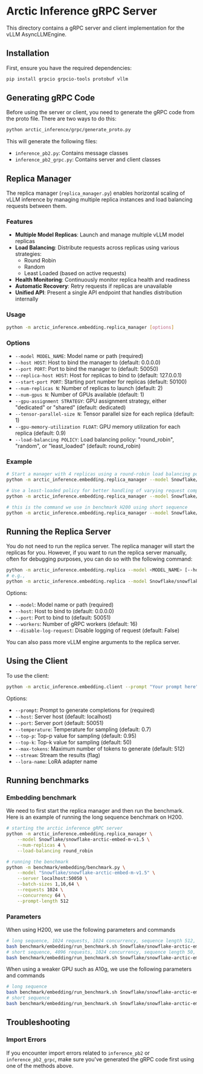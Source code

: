 # Arctic Inference gRPC Server

This directory contains a gRPC server and client implementation for the vLLM AsyncLLMEngine.

## Installation

First, ensure you have the required dependencies:

```bash
pip install grpcio grpcio-tools protobuf vllm
```

## Generating gRPC Code

Before using the server or client, you need to generate the gRPC code from the proto file. There are two ways to do this:

```bash
python arctic_inference/grpc/generate_proto.py
```

This will generate the following files:
- `inference_pb2.py`: Contains message classes
- `inference_pb2_grpc.py`: Contains server and client classes

## Replica Manager

The replica manager (`replica_manager.py`) enables horizontal scaling of vLLM inference by managing multiple replica instances and load balancing requests between them.

### Features

- **Multiple Model Replicas**: Launch and manage multiple vLLM model replicas
- **Load Balancing**: Distribute requests across replicas using various strategies:
  - Round Robin
  - Random
  - Least Loaded (based on active requests)
- **Health Monitoring**: Continuously monitor replica health and readiness
- **Automatic Recovery**: Retry requests if replicas are unavailable
- **Unified API**: Present a single API endpoint that handles distribution internally

### Usage

```bash
python -m arctic_inference.embedding.replica_manager [options]
```

### Options

- `--model MODEL_NAME`: Model name or path (required)
- `--host HOST`: Host to bind the manager to (default: 0.0.0.0)
- `--port PORT`: Port to bind the manager to (default: 50050)
- `--replica-host HOST`: Host for replicas to bind to (default: 127.0.0.1)
- `--start-port PORT`: Starting port number for replicas (default: 50100)
- `--num-replicas N`: Number of replicas to launch (default: 2)
- `--num-gpus N`: Number of GPUs available (default: 1)
- `--gpu-assignment STRATEGY`: GPU assignment strategy, either "dedicated" or "shared" (default: dedicated)
- `--tensor-parallel-size N`: Tensor parallel size for each replica (default: 1)
- `--gpu-memory-utilization FLOAT`: GPU memory utilization for each replica (default: 0.9)
- `--load-balancing POLICY`: Load balancing policy: "round_robin", "random", or "least_loaded" (default: round_robin)

### Example

```bash
# Start a manager with 4 replicas using a round-robin load balancing policy
python -m arctic_inference.embedding.replica_manager --model Snowflake/snowflake-arctic-embed-m-v1.5 --num-replicas 4

# Use a least-loaded policy for better handling of varying request complexities
python -m arctic_inference.embedding.replica_manager --model Snowflake/snowflake-arctic-embed-m-v1.5 --num-replicas 4 --load-balancing least_loaded

# this is the command we use in benchmark H200 using short sequence
python -m arctic_inference.embedding.replica_manager --model Snowflake/snowflake-arctic-embed-m-v1.5 --num-replicas 32 --load-balancing round_robin
```

## Running the Replica Server
You do not need to run the replica server. The replica manager will start the replicas for you.
However, if you want to run the replica server manually, often for debugging purposes, you can do so with the following command:

```bash
python -m arctic_inference.embedding.replica --model <MODEL_NAME> [--host <HOST>] [--port <PORT>] [--workers <WORKERS>] [--disable-log-request]
# e.g., 
python -m arctic_inference.embedding.replica --model Snowflake/snowflake-arctic-embed-m-v1.5 --host 127.0.0.1 --port 50000
```

Options:
- `--model`: Model name or path (required)
- `--host`: Host to bind to (default: 0.0.0.0)
- `--port`: Port to bind to (default: 50051)
- `--workers`: Number of gRPC workers (default: 16)
- `--disable-log-request`: Disable logging of request (default: False)

You can also pass more vLLM engine arguments to the replica server.


## Using the Client

To use the client:

```bash
python -m arctic_inference.embedding.client --prompt "Your prompt here" [--host <HOST>] [--port <PORT>] [--temperature <TEMP>] [--top-p <TOP_P>] [--top-k <TOP_K>] [--max-tokens <MAX_TOKENS>] [--stream] [--lora-name <LORA_NAME>]
```

Options:
- `--prompt`: Prompt to generate completions for (required)
- `--host`: Server host (default: localhost)
- `--port`: Server port (default: 50051)
- `--temperature`: Temperature for sampling (default: 0.7)
- `--top-p`: Top-p value for sampling (default: 0.95)
- `--top-k`: Top-k value for sampling (default: 50)
- `--max-tokens`: Maximum number of tokens to generate (default: 512)
- `--stream`: Stream the results (flag)
- `--lora-name`: LoRA adapter name

## Running benchmarks 
### Embedding benchmark

We need to first start the replica manager and then run the benchmark. Here is an example of running the long sequence benchmark on H200. 

```bash
# starting the arctic inference gRPC server
python -m arctic_inference.embedding.replica_manager \
    --model Snowflake/snowflake-arctic-embed-m-v1.5 \
    --num-replicas 4 \
    --load-balancing round_robin

# running the benchmark
python -m benchmark/embedding/benchmark.py \
    --model "Snowflake/snowflake-arctic-embed-m-v1.5" \
    --server localhost:50050 \
    --batch-sizes 1,16,64 \
    --requests 1024 \
    --concurrency 64 \
    --prompt-length 512
```



### Parameters

When using H200, we use the following parameters and commands 

```bash
# long sequence, 1024 requests, 1024 concurrency, sequence length 512, and 4 replicas
bash benchmark/embedding/run_benchmark.sh Snowflake/snowflake-arctic-embed-m-v1.5 1024 512 16 fixed 1,16,64 4
# short sequence, 4096 requests, 1024 concurrency, sequence length 50, and 32 replicas
bash benchmark/embedding/run_benchmark.sh Snowflake/snowflake-arctic-embed-m-v1.5 10240 50 1024 fixed 1,16,64 32
```

When using a weaker GPU such as A10g, we use the following parameters and commands

```bash
# long sequence
bash benchmark/embedding/run_benchmark.sh Snowflake/snowflake-arctic-embed-m-v1.5 1024 512 16 fixed 1,16,64 2
# short sequence
bash benchmark/embedding/run_benchmark.sh Snowflake/snowflake-arctic-embed-m-v1.5 4096 50 256 fixed 1,16,64 8
```

## Troubleshooting

### Import Errors

If you encounter import errors related to `inference_pb2` or `inference_pb2_grpc`, make sure you've generated the gRPC code first using one of the methods above.


